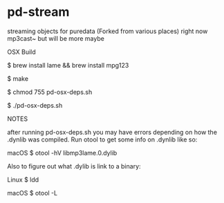 # pd-stream
streaming objects for puredata (Forked from various places)
 right now mp3cast~ but will be more maybe


OSX Build

$ brew install lame && brew install mpg123

$ make

$ chmod 755 pd-osx-deps.sh

$ ./pd-osx-deps.sh


NOTES

after running pd-osx-deps.sh you may have errors depending on how the .dynlib was compiled. Run otool to get some info on .dynlib like so:

macOS
$ otool -hV libmp3lame.0.dylib 

Also to figure out what .dylib is link to a binary:

Linux
$ ldd <binary>

macOS
$ otool -L <binary>
